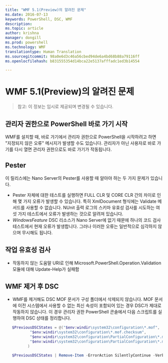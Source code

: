 ```yaml
---
title: "WMF 5.1(Preview)의 알려진 문제"
ms.date: 2016-07-13
keywords: PowerShell, DSC, WMF
description: 
ms.topic: article
author: krishna
manager: dongill
ms.prod: powershell
ms.technology: WMF
translationtype: Human Translation
ms.sourcegitcommit: 98a0e6d3c46a56cbed94de6a4bd68b88a79116ff
ms.openlocfilehash: b831555354d14bca22e5137afffadc1ed3b14554

---
```


# WMF 5.1(Preview)의 알려진 문제 #

> 참고: 이 정보는 임시로 제공되며 변경될 수 있습니다.

## 관리자 권한으로 PowerShell 바로 가기 시작
WMF를 설치할 때, 바로 가기에서 관리자 권한으로 PowerShell을 시작하려고 하면 "지정되지 않은 오류" 메시지가 발생할 수도 있습니다.
관리자가 아닌 사용자로 바로 가기를 다시 열면 관리자 권한으로도 바로 가기가 작동됩니다.

## Pester
이 릴리스에는 Nano Server의 Pester를 사용할 때 알아야 하는 두 가지 문제가 있습니다.

* Pester 자체에 대한 테스트를 실행하면 FULL CLR 및 CORE CLR 간의 차이로 인해 몇 가지 오류가 발생할 수 있습니다. 특히 XmlDocument 형식에는 Validate 메서드를 사용할 수 없습니다. NUnit 출력 로그의 스키마 유효성 검사를 시도하는 여섯 가지 테스트에서 오류가 발생하는 것으로 알려져 있습니다. 
* *WindowsFeature* DSC 리소스가 Nano Server에 없기 때문에 하나의 코드 검사 테스트에서 현재 오류가 발생합니다. 그러나 이러한 오류는 일반적으로 심각하지 않으며 무시해도 됩니다.

## 작업 유효성 검사 

* 작동하지 않는 도움말 URI로 인해 Microsoft.PowerShell.Operation.Validation 모듈에 대해 Update-Help가 실패함

## WMF 제거 후 DSC 
* WMF를 제거해도 DSC MOF 문서가 구성 폴더에서 삭제되지 않습니다. MOF 문서에 이전 시스템에서 사용할 수 없는 최신 속성이 포함되어 있는 경우 DSC가 제대로 작동하지 않습니다. 이 경우 관리자 권한 PowerShell 콘솔에서 다음 스크립트를 실행하여 DSC 상태를 정리합니다.
 ```PowerShell
    $PreviousDSCStates = @("$env:windir\system32\configuration\*.mof",
            "$env:windir\system32\configuration\*.mof.checksum",
            "$env:windir\system32\configuration\PartialConfiguration\*.mof",
            "$env:windir\system32\configuration\PartialConfiguration\*.mof.checksum"
           )

    $PreviousDSCStates | Remove-Item -ErrorAction SilentlyContinue -Verbose
 ```  


<!--HONumber=Nov16_HO4-->


